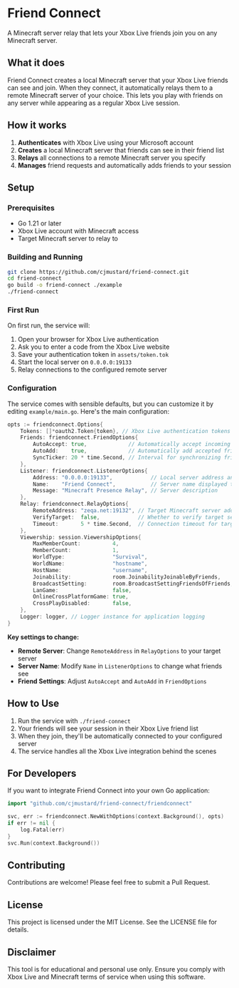 # Friend Connect

A Minecraft server relay that lets your Xbox Live friends join you on any Minecraft server.

## What it does

Friend Connect creates a local Minecraft server that your Xbox Live friends can see and join. When they connect, it automatically relays them to a remote Minecraft server of your choice. This lets you play with friends on any server while appearing as a regular Xbox Live session.

## How it works

1. **Authenticates** with Xbox Live using your Microsoft account
2. **Creates** a local Minecraft server that friends can see in their friend list
3. **Relays** all connections to a remote Minecraft server you specify
4. **Manages** friend requests and automatically adds friends to your session

## Setup

### Prerequisites

- Go 1.21 or later
- Xbox Live account with Minecraft access
- Target Minecraft server to relay to

### Building and Running

```bash
git clone https://github.com/cjmustard/friend-connect.git
cd friend-connect
go build -o friend-connect ./example
./friend-connect
```

### First Run

On first run, the service will:
1. Open your browser for Xbox Live authentication
2. Ask you to enter a code from the Xbox Live website
3. Save your authentication token in `assets/token.tok`
4. Start the local server on `0.0.0.0:19133`
5. Relay connections to the configured remote server

### Configuration

The service comes with sensible defaults, but you can customize it by editing `example/main.go`. Here's the main configuration:

```go
opts := friendconnect.Options{
    Tokens: []*oauth2.Token{token}, // Xbox Live authentication tokens
    Friends: friendconnect.FriendOptions{
        AutoAccept: true,             // Automatically accept incoming friend requests
        AutoAdd:    true,             // Automatically add accepted friends to session
        SyncTicker: 20 * time.Second, // Interval for synchronizing friend list
    },
    Listener: friendconnect.ListenerOptions{
        Address: "0.0.0.0:19133",            // Local server address and port
        Name:    "Friend Connect",           // Server name displayed to friends
        Message: "Minecraft Presence Relay", // Server description
    },
    Relay: friendconnect.RelayOptions{
        RemoteAddress: "zeqa.net:19132", // Target Minecraft server address
        VerifyTarget:  false,            // Whether to verify target server is reachable
        Timeout:       5 * time.Second,  // Connection timeout for target server
    },
    Viewership: session.ViewershipOptions{
        MaxMemberCount:          4,                                     // Maximum players allowed
        MemberCount:             1,                                     // Current player count
        WorldType:               "Survival",                            // Game mode type
        WorldName:               "hostname",                            // World/server name displayed
        HostName:                "username",                            // Session host name
        Joinability:             room.JoinabilityJoinableByFriends,     // Access control
        BroadcastSetting:        room.BroadcastSettingFriendsOfFriends, // Visibility level
        LanGame:                 false,                                 // Local network only
        OnlineCrossPlatformGame: true,                                  // Enable cross-platform play
        CrossPlayDisabled:       false,                                 // Disable cross-play
    },
    Logger: logger, // Logger instance for application logging
}
```

**Key settings to change:**
- **Remote Server**: Change `RemoteAddress` in `RelayOptions` to your target server
- **Server Name**: Modify `Name` in `ListenerOptions` to change what friends see
- **Friend Settings**: Adjust `AutoAccept` and `AutoAdd` in `FriendOptions`

## How to Use

1. Run the service with `./friend-connect`
2. Your friends will see your session in their Xbox Live friend list
3. When they join, they'll be automatically connected to your configured server
4. The service handles all the Xbox Live integration behind the scenes

## For Developers

If you want to integrate Friend Connect into your own Go application:

```go
import "github.com/cjmustard/friend-connect/friendconnect"

svc, err := friendconnect.NewWithOptions(context.Background(), opts)
if err != nil {
    log.Fatal(err)
}
svc.Run(context.Background())
```

## Contributing

Contributions are welcome! Please feel free to submit a Pull Request.

## License

This project is licensed under the MIT License. See the LICENSE file for details.

## Disclaimer

This tool is for educational and personal use only. Ensure you comply with Xbox Live and Minecraft terms of service when using this software.